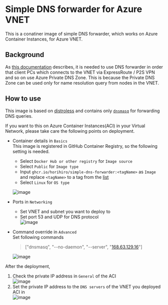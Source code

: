 # Simple DNS forwarder for Azure VNET
This is a conatiner image of simple DNS forwarder, which works on Azure Container Instances, for Azure VNET.

## Background
As [this documentation](https://docs.microsoft.com/azure/private-link/private-endpoint-dns#on-premises-workloads-using-a-dns-forwarder) describes, it is needed to use DNS forwarder in order that client PCs which connects to the VNET via ExpressRoute / P2S VPN and so on use Azure Private DNS Zone. This is because the Private DNS Zone can be used only for name resolution query from nodes in the VNET.

## How to use
This image is based on [distroless](https://github.com/GoogleContainerTools/distroless) and contains only [`dnsmasq`](https://thekelleys.org.uk/dnsmasq/doc.html) for forwarding DNS queries.

If you want to this on Azure Container Instances(ACI) in your Virtual Network, please take care the following points on deployment.

  - Container details in `Basics`  
    This image is registered in GitHub Container Registry, so the following setting is needed.

    - Select `Docker Hub or other registry` for `Image source`
    - Select `Public` for `Image type`
    - Input `ghcr.io/horihiro/simple-dns-forwarder:<tagName>` as `Image` and replace `<tagName>` to a tag from the [list](https://github.com/horihiro/simple-dns-forwarder/pkgs/container/simple-dns-forwarder/versions)
    - Select `Linux` for `OS type`
      
    ![image](https://user-images.githubusercontent.com/4566555/135413167-94e03e07-18f8-4ec6-8391-eafc33442000.png)

  - Ports in `Networking`  
    - Set VNET and subnet you want to deploy to
    - Set port 53 and UDP for DNS protocol  
    ![image](https://user-images.githubusercontent.com/4566555/135404958-d4f3eff2-a4bd-4728-8a6b-b3a9d88058ce.png)

  - Command override in `Advanced`  
    Set following commands
    > ["dnsmasq", "--no-daemon", "--server", "[168.63.129.16](https://docs.microsoft.com/azure/virtual-network/what-is-ip-address-168-63-129-16)"]

    ![image](https://user-images.githubusercontent.com/4566555/135405110-d4bae919-94d1-4f11-b9c9-cfe172fbfbb9.png)

After the deployment, 

  1. Check the private IP address in `General` of the ACI  
    ![image](https://user-images.githubusercontent.com/4566555/135694859-6de8ccc5-bc38-4965-99a0-d6e590d8e4e4.png)
  1. Set the private IP address to the `DNS servers` of the VNET you deployed ACI in  
    ![image](https://user-images.githubusercontent.com/4566555/135694798-b96aa88c-aa2d-483a-b3bd-cdcb4b80559c.png)
